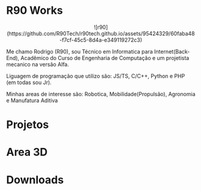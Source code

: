 # R90 Works
<center>![r90](https://github.com/R90Tech/r90tech.github.io/assets/95424329/60faba48-f7cf-45c5-8d4a-e349119272c3)</center></p>
Me chamo Rodrigo (R90), sou Técnico em Informatica para Internet(Back-End), Acadêmico do Curso de Engenharia de Computação e um projetista mecanico na versão Alfa.</p>
Liguagem de programação que utilizo são: JS/TS, C/C++, Python e PHP (em todas sou Jr).</p>
Minhas areas de interesse são: Robotica, Mobilidade(Propulsão), Agronomia e Manufatura Aditiva</p>

# Projetos
# Area 3D
# Downloads



